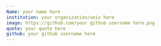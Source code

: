```yaml
---
Name: your name here
institution: your organization/univ here
image: https://github.com/your github username here.png
quote: your quote here 
github: your github username here 
---
```

